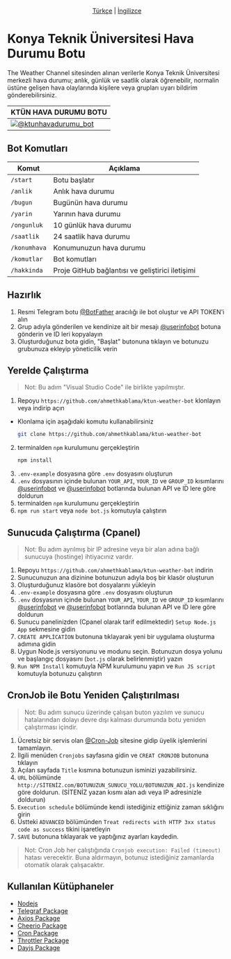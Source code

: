 <p align="center">
  <a href="https://github.com/ahmethkablama/ktun-weather-bot/blob/main/README.tr.md">Türkçe</a> |
  <a href="https://github.com/ahmethkablama/ktun-weather-bot/blob/main/README.md">İngilizce</a>
</p>

# Konya Teknik Üniversitesi Hava Durumu Botu 

The Weather Channel sitesinden alınan verilerle Konya Teknik Üniversitesi merkezli hava durumu; anlık, günlük ve saatlik olarak öğrenebilir, normalin üstüne gelişen hava olaylarında kişilere veya grupları uyarı bildirim gönderebilirsiniz.

KTÜN HAVA DURUMU BOTU| 
-----------------------| 
[![@ktunhavadurumu_bot](https://img.shields.io/badge/%F0%9F%92%AC%20Telegram-%40ktunhavadurumu__bot-red)](https://telegram.me/ktunhavadurumu_bot)|


## Bot Komutları
Komut                   | Açıklama
----------------------- | ----------------------------------------    
`/start`                | Botu başlatır
`/anlik`                | Anlık hava durumu
`/bugun`                | Bugünün hava durumu
`/yarin`                | Yarının hava durumu
`/ongunluk`             | 10 günlük hava durumu
`/saatlik`              | 24 saatlik hava durumu
`/konumhava`            | Konumunuzun hava durumu
`/komutlar`             | Bot komutları
`/hakkinda`             | Proje GitHub bağlantısı ve geliştirici iletişimi


## Hazırlık
1. Resmi Telegram botu [@BotFather](https://telegram.me/BotFather) aracılığı ile bot oluştur ve API TOKEN'i alın
2. Grup adıyla gönderilen ve kendinize ait bir mesajı [@userinfobot](https://telegram.me/userinfobot) botuna gönderin ve ID leri kopyalayın
3. Oluşturduğunuz bota gidin, "Başlat" butonuna tıklayın ve botunuzu grubunuza ekleyip yöneticilik verin


## Yerelde Çalıştırma

> Not: Bu adım "Visual Studio Code" ile birlikte yapılmıştır.

1. Repoyu `https://github.com/ahmethkablama/ktun-weather-bot` klonlayın veya indirip açın
* Klonlama için aşağıdaki komutu kullanabilirsiniz
  ```bash
  git clone https://github.com/ahmethkablama/ktun-weather-bot
  ```
2. terminalden `npm` kurulumunu gerçekleştirin
   ```bash
   npm install
   ```
3. `.env-example` dosyasına göre `.env` dosyasını oluşturun
4. `.env` dosyasının içinde bulunan `YOUR_API`, `YOUR_ID` ve `GROUP_ID` kısımlarını [@userinfobot](https://telegram.me/userinfobot) ve [@userinfobot](https://telegram.me/userinfobot) botlarında bulunan API ve ID lere göre doldurun
5. terminalden `npm` kurulumunu gerçekleştirin
6. `npm run start` veya `node bot.js` komutuyla çalıştırın


## Sunucuda Çalıştırma (Cpanel)

> Not: Bu adım ayrılmış bir IP adresine veya bir alan adına bağlı sunucuya (hostinge) ihtiyacınız vardır.

1. Repoyu `https://github.com/ahmethkablama/ktun-weather-bot` indirin
2. Sunucunuzun ana dizinine botunuzun adıyla boş bir klasör oluşturun
3. Oluşturduğunuz klasöre bot dosyalarını yükleyin
4. `.env-example` dosyasına göre `.env` dosyasını oluşturun
5. `.env` dosyasının içinde bulunan `YOUR_API`, `YOUR_ID` ve `GROUP_ID` kısımlarını [@userinfobot](https://telegram.me/userinfobot) ve [@userinfobot](https://telegram.me/userinfobot) botlarında bulunan API ve ID lere göre doldurun
6. Sunucu panelinizden (Cpanel olarak tarif edilmektedir) `Setup Node.js App` sekmesine gidin
7. `CREATE APPLİCATİON` butonuna tıklayarak yeni bir uygulama oluşturma adımına gidin
8. Uygun Node.js versiyonunu ve modunu seçin. Botunuzun dosya yolunu ve başlangıç dosyasını (`bot.js` olarak belirlenmiştir) yazın
9. `Run NPM Install` komutuyla NPM kurulumunu yapın ve `Run JS script` komutuyla botunuzu çalıştırın


## CronJob ile Botu Yeniden Çalıştırılması

> Not: Bu adım sunucu üzerinde çalışan buton yazılım ve sunucu hatalarından dolayı devre dışı kalması durumunda botu yeniden çalıştırması içindir.

1. Ücretsiz bir servis olan [@Cron-Job](https://cron-job.org/en/) sitesine gidip üyelik işlemlerini tamamlayın.
2. İlgili menüden `Cronjobs` sayfasına gidin ve `CREAT CRONJOB` butonuna tıklayın
3. Açılan sayfada `Title` kısmına botunuzun isminizi yazabilirsiniz.
4. `URL` bölümünde `http://SİTENİZ.com/BOTUNUZUN_SUNUCU_YOLU/BOTUNUZUN_ADI.js` kendinize göre doldurun. (SİTENİZ yazan kısmı alan adı veya IP adresinizle doldurun)
5. `Execution schedule` bölümünde kendi istediğiniz ettiğiniz zaman sıklığını girin
6. Üstteki `ADVANCED` bölümünden `Treat redirects with HTTP 3xx status code as success` tikini işaretleyin
7. `SAVE` butonuna tıklayarak ve yaptığınız ayarları kaydedin.

> Not: Cron Job her çalıştığında `Cronjob execution: Failed (timeout)` hatası verecektir. Buna aldırmayın, botunuz istediğiniz zamanlarda otomatik olarak çalışacaktır.

## Kullanılan Kütüphaneler

* [Nodejs](https://nodejs.org/en/)
* [Telegraf Package](https://www.npmjs.com/package/telegraf)
* [Axios Package](https://www.npmjs.com/package/axios)
* [Cheerio Package](https://www.npmjs.com/package/cheerio)
* [Cron Package](https://www.npmjs.com/package/cron)
* [Throttler Package](https://www.npmjs.com/package/telegraf-throttler)
* [Dayjs Package](https://www.npmjs.com/package/dayjs)
